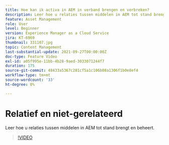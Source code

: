 ```yaml
---
title: Hoe kan ik activa in AEM in verband brengen en verbreken?
description: Leer hoe u relaties tussen middelen in AEM tot stand brengt en beheert.
feature: Asset Management
role: User
level: Beginner
version: Experience Manager as a Cloud Service
jira: KT-6969
thumbnail: 331107.jpg
topic: Content Management
last-substantial-update: 2021-09-27T00:00:00Z
doc-type: Feature Video
exl-id: a05f995e-11bb-4b28-9aed-3033071244f7
duration: 175
source-git-commit: 48433a5367c281cf5a1c106b08a1306f1b0e8ef4
workflow-type: tm+mt
source-wordcount: '33'
ht-degree: 0%

---
```


# Relatief en niet-gerelateerd

Leer hoe u relaties tussen middelen in AEM tot stand brengt en beheert.

>[!VIDEO](https://video.tv.adobe.com/v/331107?quality=12&learn=on)
